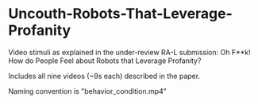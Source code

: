 # Uncouth-Robots-That-Leverage-Profanity
Video stimuli as explained in the under-review RA-L submission: Oh F**k! How do People Feel about Robots that Leverage Profanity?

Includes all nine videos (~9s each) described in the paper.

Naming convention is "behavior_condition.mp4"
